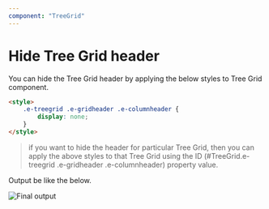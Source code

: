 ```yaml
---
component: "TreeGrid"
---
```


# Hide Tree Grid header

You can hide the Tree Grid header by applying the below styles to Tree Grid component.

```html
<style>
    .e-treegrid .e-gridheader .e-columnheader {
        display: none;
    }
</style>
```

> if you want to hide the header for particular Tree Grid, then you can apply the above styles to that Tree Grid using the ID (#TreeGrid.e-treegrid .e-gridheader .e-columnheader) property value.

Output be like the below.

![`Final output`](../images/hide-header.PNG)